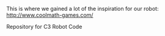 This is where we gained a lot of the inspiration for our robot: http://www.coolmath-games.com/

Repository for C3 Robot Code
